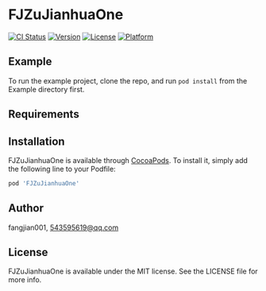 # FJZuJianhuaOne

[![CI Status](https://img.shields.io/travis/fangjian001/FJZuJianhuaOne.svg?style=flat)](https://travis-ci.org/fangjian001/FJZuJianhuaOne)
[![Version](https://img.shields.io/cocoapods/v/FJZuJianhuaOne.svg?style=flat)](https://cocoapods.org/pods/FJZuJianhuaOne)
[![License](https://img.shields.io/cocoapods/l/FJZuJianhuaOne.svg?style=flat)](https://cocoapods.org/pods/FJZuJianhuaOne)
[![Platform](https://img.shields.io/cocoapods/p/FJZuJianhuaOne.svg?style=flat)](https://cocoapods.org/pods/FJZuJianhuaOne)

## Example

To run the example project, clone the repo, and run `pod install` from the Example directory first.

## Requirements

## Installation

FJZuJianhuaOne is available through [CocoaPods](https://cocoapods.org). To install
it, simply add the following line to your Podfile:

```ruby
pod 'FJZuJianhuaOne'
```

## Author

fangjian001, 543595619@qq.com

## License

FJZuJianhuaOne is available under the MIT license. See the LICENSE file for more info.
